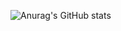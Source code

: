 <!--
[![42 Profile Card](https://1337-readme.vercel.app/api/profile?cursus=42cursus&login=mnaimi)](https://github.com/mohouyizme/1337-readme)

![Visitor Count](https://profile-counter.glitch.me/amen-cmd/count.svg)

<a href="https://github.com/amen-cmd?tab=repositories">
  <img align="center" src="https://github-readme-stats.vercel.app/api/top-langs/?username=amen-cmd&theme=dark"/>
</a>

<a href="https://github.com/amen-cmd?tab=repositories">
 <img align="center" src="https://github-readme-stats.vercel.app/api?username=amen-cmd&line_height=40&show_icons=true&theme=dark">
-->
  
![Anurag's GitHub stats](https://github-readme-stats.vercel.app/api?username=amen-cmd&show_icons=true&theme=merko)
